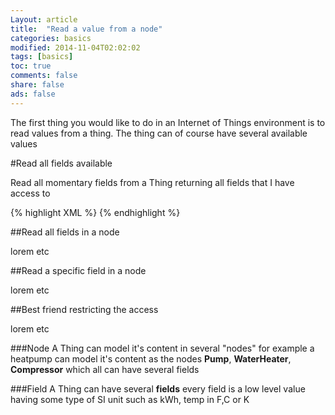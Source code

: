 ```yaml
---
Layout: article
title:  "Read a value from a node"
categories: basics
modified: 2014-11-04T02:02:02
tags: [basics]
toc: true
comments: false
share: false
ads: false
---
```


The first thing you would like to do in an Internet of Things environment is to read values from a thing. The thing can of course have several available values 

#Read all fields available

Read all momentary fields from a Thing returning all fields that I have access to

{% highlight XML %}
<iq type='get'
       from='my-device@my-domain.com/resource_id'
       to='your-device@your-domain.com'
       id='S0001'>
      <req xmlns='urn:xmpp:iot:sensordata' seqnr='1' momentary='true'/>
   </iq>
{% endhighlight %}

##Read all fields in a node

lorem etc

##Read a specific field in a node

lorem etc

##Best friend restricting the access

lorem etc

###Node
A Thing can model it's content in several "nodes" for example a heatpump can model it's content as the nodes **Pump**, **WaterHeater**, **Compressor** which all can have several fields

###Field
A Thing can have several **fields** every field is a low level value having some type of SI unit such as kWh, temp in F,C or K

[pidgin-ex]: http://im.about.com/od/imfornewusers/ss/pidgin-account-adding-contacts.htm

